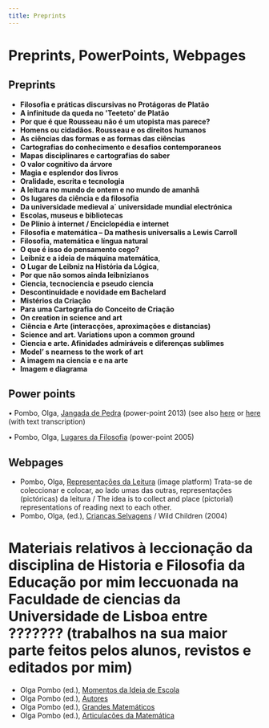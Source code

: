 ```yaml
---
title: Preprints
---
```

# Preprints, PowerPoints, Webpages


## Preprints

* **Filosofia e práticas discursivas no Protágoras de Platão**
* **A infinitude da queda no 'Teeteto' de Platão**
* **Por que é que Rousseau não é um utopista mas parece?**
* **Homens ou cidadãos. Rousseau e os direitos humanos**
* **As ciências das formas e as formas das ciências**
* **Cartografias do conhecimento e desafios contemporaneos**
* **Mapas disciplinares e cartografias do saber**
* **O valor cognitivo da árvore**
* **Magia e esplendor dos livros**
* **Oralidade, escrita e tecnologia**
* **A leitura no mundo de ontem e no mundo de amanhã**
* **Os lugares da ciência e da filosofia**
* **Da universidade medieval a´ universidade mundial electrónica**
* **Escolas, museus e bibliotecas**
* **De Plínio à internet / Enciclopédia e internet**
* **Filosofia e matemática – Da mathesis universalis a Lewis Carroll**
* **Filosofia, matemática e língua natural**
* **O que é isso do pensamento cego?**
* **Leibniz e a ideia de máquina matemática**,
* **O Lugar de Leibniz na História da Lógica**,
* **Por que não somos ainda leibnizianos**
* **Ciencia, tecnociencia e pseudo ciencia**
* **Descontinuidade e novidade em Bachelard**
* **Mistérios da Criação**
* **Para uma Cartografia do Conceito de Criação**
* **On creation in science and art**
* **Ciência e Arte (interacções, aproximações e distancias)**
* **Science and art. Variations upon a common ground**
* **Ciencia e arte. Afinidades admiráveis e diferenças sublimes**
* **Model’ s nearness to the work of art**
* **A imagem na ciencia e e na arte**
* **Imagem e diagrama**


## Power points
•	Pombo, Olga, [Jangada de Pedra](https://slidetodoc.com/jangada-de-pedra-olga-pombo-lisboa-fcul-16/) (power-point 2013) (see also [here](https://www.slideserve.com/orli/jangada-de-pedra) or [here](http://slideplayer.com.br/slide/1263976) (with text transcription) 

•	Pombo, Olga, [Lugares da Filosofia](https://webpages.ciencias.ulisboa.pt/~ommartins/apontamentos/apontamentos.htm) (power-point 2005) 



## Webpages

* Pombo, Olga, [Representações da Leitura](https://webpages.ciencias.ulisboa.pt/~ommartins/album/index.htm) (image platform) Trata-se de coleccionar e colocar, ao lado umas das outras, representações (pictóricas) da leitura / The idea is to collect and place (pictorial) representations of reading next to each other. 
* Pombo, Olga, (ed.), [Crianças Selvagens](http://www.educ.fc.ul.pt/docentes/opombo/hfe/cselvagens/index.htm) / Wild Children (2004)     

# Materiais relativos à leccionação da disciplina de Historia e Filosofia da Educação por mim leccuonada na Faculdade de ciencias da Universidade de Lisboa entre ??????? (trabalhos na sua maior parte feitos pelos alunos, revistos e editados por mim)

* Olga Pombo (ed.), [Momentos da Ideia de Escola](https://webpages.ciencias.ulisboa.pt/~ommartins/images/hfe/momentos/index.htm) 
* Olga Pombo (ed.), [Autores](<https://webpages.ciencias.ulisboa.pt/~ommartins/images/hfe/autores.htm>) 
* Olga Pombo (ed.), [Grandes Matemáticos](https://webpages.ciencias.ulisboa.pt/~ommartins/seminario/matematicos.htm)  
* Olga Pombo (ed.), [Articulações da Matemática](https://webpages.ciencias.ulisboa.pt/~ommartins/seminario/articulacoes.htm)  









